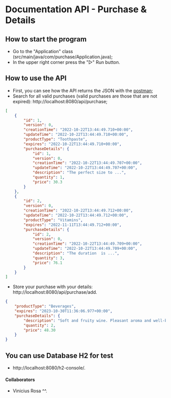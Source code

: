 # Documentation API - Purchase & Details


## How to start the program
* Go to the "Application" class (src/main/java/com/purchase/Application.java);
* In the upper right corner press the "▷" Run button.

## How to use the API
* First, you can see how the API returns the JSON with the <a href="https://www.postman.com/"> postman</a>;
* Search for all valid purchases (valid purchases are those that are not expired): http://localhost:8080/api/purchase;
```json
[
    {
        "id": 1,
        "version": 0,
        "creationTime": "2022-10-22T13:44:49.710+00:00",
        "updateTime": "2022-10-22T13:44:49.710+00:00",
        "productType": "Toothpaste",
        "expires": "2022-10-22T13:44:49.710+00:00",
        "purchaseDetails": {
            "id": 1,
            "version": 0,
            "creationTime": "2022-10-22T13:44:49.707+00:00",
            "updateTime": "2022-10-22T13:44:49.707+00:00",
            "description": "The perfect size to ...",
            "quantity": 1,
            "price": 30.3
        }
    },
    {
        "id": 2,
        "version": 0,
        "creationTime": "2022-10-22T13:44:49.712+00:00",
        "updateTime": "2022-10-22T13:44:49.712+00:00",
        "productType": "Vitamins",
        "expires": "2022-11-11T13:44:49.712+00:00",
        "purchaseDetails": {
            "id": 2,
            "version": 0,
            "creationTime": "2022-10-22T13:44:49.709+00:00",
            "updateTime": "2022-10-22T13:44:49.709+00:00",
            "description": "The duration  is ...",
            "quantity": 3,
            "price": 76.1
        }
    }
] 
```
* Store your purchase with your details: http://localhost:8080/api/purchase/add.
```json
{
    "productType": "Beverages",
    "expires": "2023-10-30T11:36:06.977+00:00",
    "purchaseDetails": {
        "description": "Soft and fruity wine. Pleasant aroma and well-balanced in the mouth",
        "quantity": 2,
        "price": 48.30
    }
}
```


## You can use Database H2 for test
* http://localhost:8080/h2-console/.

#### Collaborators
* Vinicius Rosa ^^.

 